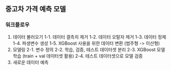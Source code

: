 ## 중고차 가격 예측 모델

### 워크플로우
1. 데이터 불러오기
    1-1. 데이터 결측치 제거
    1-2. 데이터 오탈자 제거
    1-3. 데이터 정체
    1-4. 파생변수 생성
    1-5. XGBoost 사용을 위한 데이터 변환 (범주형 -> 이산형)
2. 모델링
    2-1. 변수 정의
    2-2. 학습, 검증, 테스트 데이터셋 분리
    2-3. XGBoost 모델 학습 (train + val 데이터셋 활용)
    2-4. 테스트 데이터셋으로 모델 검증
3. 새로운 데이터 예측